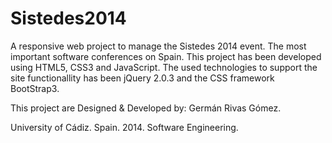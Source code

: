 Sistedes2014
============
A responsive web project to manage the Sistedes 2014 event. The most important software 
conferences on Spain. This project has been developed using HTML5, CSS3 and JavaScript. 
The used technologies to support the site functionallity has been jQuery 2.0.3 and the 
CSS framework BootStrap3.

This project are Designed & Developed by: Germán Rivas Gómez.

University of Cádiz. Spain. 2014.
Software Engineering.

